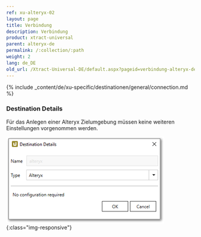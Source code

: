 ```yaml
---
ref: xu-alteryx-02
layout: page
title: Verbindung
description: Verbindung
product: xtract-universal
parent: alteryx-de
permalink: /:collection/:path
weight: 2
lang: de_DE
old_url: /Xtract-Universal-DE/default.aspx?pageid=verbindung-alteryx-de
---
```

{% include _content/de/xu-specific/destinationen/general/connection.md %}	 

### Destination Details

Für das Anlegen einer Alteryx Zielumgebung müssen keine weiteren Einstellungen vorgenommen werden.

![alteryx-create-destination](/img/content/alteryx-create-destination.PNG){:class="img-responsive"}
